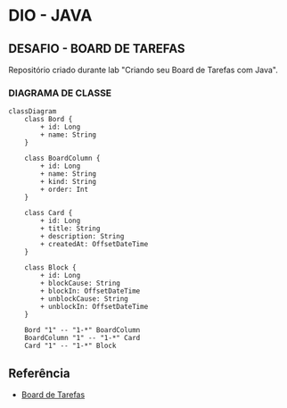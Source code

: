# DIO - JAVA

## DESAFIO - BOARD DE TAREFAS


Repositório criado durante lab "Criando seu Board de Tarefas com Java".
    
### DIAGRAMA DE CLASSE 

```mermaid
classDiagram
    class Bord {
        + id: Long
        + name: String
    }

    class BoardColumn {
        + id: Long
        + name: String
        + kind: String
        + order: Int
    }

    class Card {
        + id: Long
        + title: String
        + description: String
        + createdAt: OffsetDateTime
    }

    class Block {
        + id: Long
        + blockCause: String
        + blockIn: OffsetDateTime
        + unblockCause: String
        + unblockIn: OffsetDateTime
    }

    Bord "1" -- "1-*" BoardColumn
    BoardColumn "1" -- "1-*" Card
    Card "1" -- "1-*" Block
```      
## Referência

 - [Board de Tarefas](https://github.com/digitalinnovationone/board)
  
